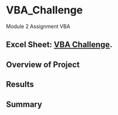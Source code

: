 # VBA_Challenge
Module 2 Assignment VBA
## Excel Sheet: [VBA Challenge](VBA_Challenge.xlsm).

## Overview of Project


## Results

## Summary
